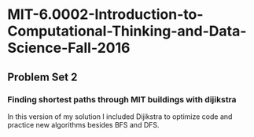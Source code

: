 # MIT-6.0002-Introduction-to-Computational-Thinking-and-Data-Science-Fall-2016
## Problem Set 2 
### Finding shortest paths through MIT buildings with dijikstra
In this version of my solution I included Dijikstra to optimize code and practice new algorithms besides BFS and DFS.
